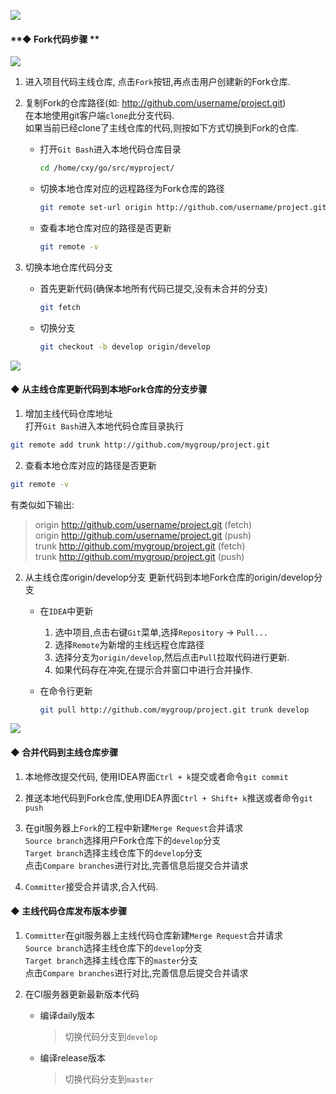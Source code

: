 ![](gitflow/git0.png)

#### **◆ Fork代码步骤 **

![](gitflow/git1.png)

1. 进入项目代码主线仓库, 点击`Fork`按钮,再点击用户创建新的Fork仓库.

2. 复制Fork的仓库路径(如: http://github.com/username/project.git)  
   在本地使用git客户端`clone`此分支代码.  
   如果当前已经clone了主线仓库的代码,则按如下方式切换到Fork的仓库.
    - 打开`Git Bash`进入本地代码仓库目录

        ```bash
        cd /home/cxy/go/src/myproject/
        ```
    - 切换本地仓库对应的远程路径为Fork仓库的路径

        ```bash
        git remote set-url origin http://github.com/username/project.git
        ```
    - 查看本地仓库对应的路径是否更新
    
        ```bash
        git remote -v
        ```

3. 切换本地仓库代码分支
    - 首先更新代码(确保本地所有代码已提交,没有未合并的分支)
    
        ```bash
        git fetch
        ```
    - 切换分支
        
        ```bash
        git checkout -b develop origin/develop
        ```

![](gitflow/git2.png)

#### **◆ 从主线仓库更新代码到本地Fork仓库的分支步骤**

1. 增加主线代码仓库地址  
   打开`Git Bash`进入本地代码仓库目录执行
```bash
git remote add trunk http://github.com/mygroup/project.git
```

2. 查看本地仓库对应的路径是否更新
```bash
git remote -v
```
有类似如下输出:
>origin  http://github.com/username/project.git (fetch)  
origin  http://github.com/username/project.git (push)  
trunk   http://github.com/mygroup/project.git (fetch)  
trunk   http://github.com/mygroup/project.git (push)

2. 从主线仓库origin/develop分支
  更新代码到本地Fork仓库的origin/develop分支
    - 在`IDEA`中更新  
        1. 选中项目,点击右键`Git`菜单,选择`Repository` -> `Pull...`
        2. 选择`Remote`为新增的主线远程仓库路径
        3. 选择分支为`origin/develop`,然后点击`Pull`拉取代码进行更新.  
        4. 如果代码存在冲突,在提示合并窗口中进行合并操作.
    - 在命令行更新

        ```bash
        git pull http://github.com/mygroup/project.git trunk develop
        ```

![](gitflow/git3.png)

#### **◆ 合并代码到主线仓库步骤**

1. 本地修改提交代码, 使用IDEA界面`Ctrl + k`提交或者命令`git commit`

2. 推送本地代码到Fork仓库,使用IDEA界面`Ctrl + Shift+ k`推送或者命令`git push`

3. 在git服务器上`Fork`的工程中新建`Merge Request`合并请求  
   `Source branch`选择用户Fork仓库下的`develop`分支  
   `Target branch`选择主线仓库下的`develop`分支  
   点击`Compare branches`进行对比,完善信息后提交合并请求

4. `Committer`接受合并请求,合入代码.

#### **◆ 主线代码仓库发布版本步骤**

1. `Committer`在git服务器上主线代码仓库新建`Merge Request`合并请求  
   `Source branch`选择主线仓库下的`develop`分支  
   `Target branch`选择主线仓库下的`master`分支  
   点击`Compare branches`进行对比,完善信息后提交合并请求

2. 在CI服务器更新最新版本代码
    - 编译daily版本

        > 切换代码分支到`develop`
    - 编译release版本

        > 切换代码分支到`master`
